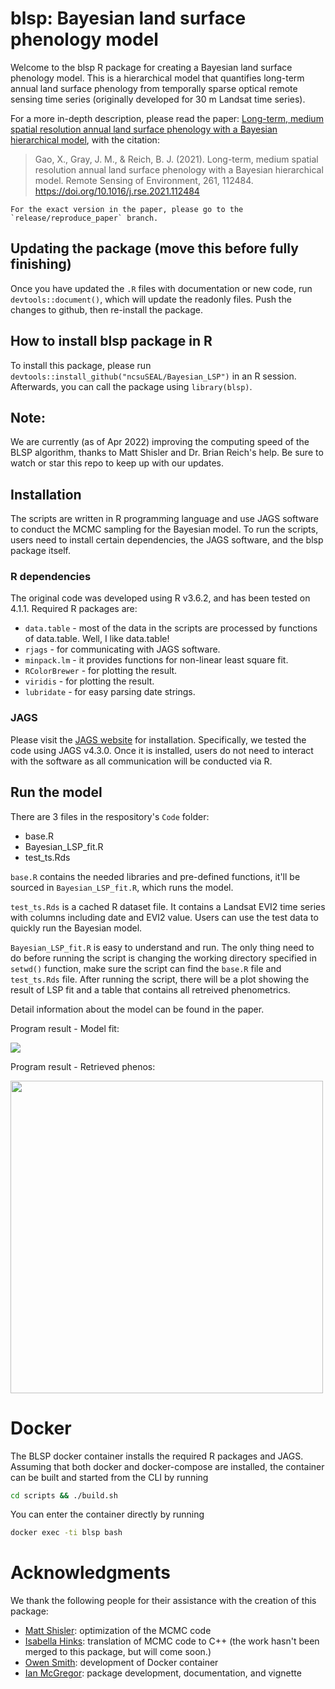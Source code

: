 # blsp: Bayesian land surface phenology model
Welcome to the blsp R package for creating a Bayesian land surface phenology model. This is a hierarchical model that quantifies long-term annual land surface phenology from temporally sparse optical remote sensing time series (originally developed for 30 m Landsat time series).

For a more in-depth description, please read the paper: [Long-term, medium spatial resolution annual land surface phenology with a Bayesian hierarchical model](https://doi.org/10.1016/j.rse.2021.112484), with the citation:
> Gao, X., Gray, J. M., & Reich, B. J. (2021). Long-term, medium spatial resolution annual land surface phenology with a Bayesian hierarchical model. Remote Sensing of Environment, 261, 112484. https://doi.org/10.1016/j.rse.2021.112484

```
For the exact version in the paper, please go to the `release/reproduce_paper` branch.
```
## Updating the package (move this before fully finishing)
Once you have updated the `.R` files with documentation or new code, run `devtools::document()`, which will update the readonly files. Push the changes to github, then re-install the package.

## How to install blsp package in R
To install this package, please run `devtools::install_github("ncsuSEAL/Bayesian_LSP")` in an R session. Afterwards, you can call the package using `library(blsp)`. 

## Note:
We are currently (as of Apr 2022) improving the computing speed of the BLSP algorithm, thanks to Matt Shisler and Dr. Brian Reich's help. Be sure to watch or star this repo to keep up with our updates.

## Installation
The scripts are written in R programming language and use JAGS software to conduct the MCMC sampling for the Bayesian model. To run the scripts, users need to install certain dependencies, the JAGS software, and the blsp package itself.

### R dependencies
The original code was developed using R v3.6.2, and has been tested on 4.1.1.
Required R packages are:
* `data.table` - most of the data in the scripts are processed by functions of data.table. Well, I like data.table!
* `rjags` - for communicating with JAGS software.
* `minpack.lm` - it provides functions for non-linear least square fit.
* `RColorBrewer` - for plotting the result.
* `viridis` - for plotting the result.
* `lubridate` - for easy parsing date strings.

### JAGS
Please visit the [JAGS website](http://mcmc-jags.sourceforge.net/) for installation. Specifically, we tested the code using JAGS v4.3.0. Once it is installed, users do not need to interact with the software as all communication will be conducted via R.

## Run the model
There are 3 files in the respository's `Code` folder:
* base.R
* Bayesian_LSP_fit.R
* test_ts.Rds

`base.R` contains the needed libraries and pre-defined functions, it'll be sourced in `Bayesian_LSP_fit.R`, which runs the model.

`test_ts.Rds` is a cached R dataset file. It contains a Landsat EVI2 time series with columns including date and EVI2 value. Users can use the test data to quickly run the Bayesian model.

`Bayesian_LSP_fit.R` is easy to understand and run. The only thing need to do before running the script is changing the working directory specified in `setwd()` function, make sure the script can find the `base.R` file and `test_ts.Rds` file. After running the script, there will be a plot showing the result of LSP fit and a table that contains all retreived phenometrics.

Detail information about the model can be found in the paper.

Program result - Model fit:

![](img/model_fit_plot.png)

Program result - Retrieved phenos:

<img src="img/model_fit_phenos.png" alt="" width="500"/>


# Docker
The BLSP docker container installs the required R packages and JAGS.
Assuming that both docker and docker-compose are installed, the container can
be built and started from the CLI by running
```bash
cd scripts && ./build.sh
```
You can enter the container directly by running
```bash
docker exec -ti blsp bash
```

# Acknowledgments
We thank the following people for their assistance with the creation of this package:
- [Matt Shisler](https://github.com/mattshisler): optimization of the MCMC code
- [Isabella Hinks](https://github.com/iHinks): translation of MCMC code to C++ (the work hasn't been merged to this package, but will come soon.)
- [Owen Smith](https://github.com/ocsmit): development of Docker container
- [Ian McGregor](https://github.com/mcgregorian1): package development, documentation, and vignette

